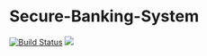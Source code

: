 # Secure-Banking-System

[![Build Status](https://travis-ci.com/rr93/Secure-Banking-System.svg?token=XCGGfyqVwdxsrsgPGdq8&branch=master)](https://travis-ci.com/rr93/Secure-Banking-System)
![](https://github.com/rr93/Secure-Banking-System/workflows/Secure%20Banking%20System%20Build/badge.svg)